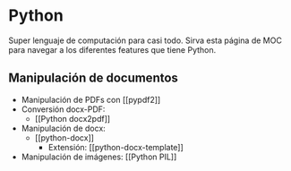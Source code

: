# Python
Super lenguaje de computación para casi todo.
Sirva esta página de MOC para navegar a los diferentes features que tiene Python.

## Manipulación de documentos
- Manipulación de PDFs con [[pypdf2]]
- Conversión docx-PDF: 
	- [[Python docx2pdf]]
- Manipulación de docx:
	-  [[python-docx]]
		-  Extensión: [[python-docx-template]]
-  Manipulación de imágenes: [[Python PIL]]
